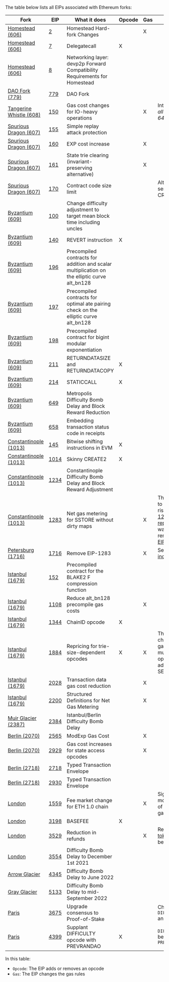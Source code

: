 The table below lists all EIPs associated with Ethereum forks:

| Fork                                                                                                                                                          | EIP                                             | What it does                                                                                 | Opcode | Gas | Notes                                                                                                                                                                                                                                 |
| ------------------------------------------------------------------------------------------------------------------------------------------------------------- | ----------------------------------------------- | -------------------------------------------------------------------------------------------- | ------ | --- | ------------------------------------------------------------------------------------------------------------------------------------------------------------------------------------------------------------------------------------- |
| [Homestead (606)](https://eips.ethereum.org/EIPS/eip-606)                                                                                                     | [2](https://eips.ethereum.org/EIPS/eip-2)       | Homestead Hard-fork Changes                                                                  |        | X   |                                                                                                                                                                                                                                       |
| [Homestead (606)](https://eips.ethereum.org/EIPS/eip-606)                                                                                                     | [7](https://eips.ethereum.org/EIPS/eip-7)       | Delegatecall                                                                                 | X      |     |                                                                                                                                                                                                                                       |
| [Homestead (606)](https://eips.ethereum.org/EIPS/eip-606)                                                                                                     | [8](https://eips.ethereum.org/EIPS/eip-8)       | Networking layer: devp2p Forward Compatibility Requirements for Homestead                    |        |     |                                                                                                                                                                                                                                       |
| [DAO Fork (779)](https://eips.ethereum.org/EIPS/eip-779)                                                                                                      | [779](https://eips.ethereum.org/EIPS/eip-779)   | DAO Fork                                                                                     |        |     |                                                                                                                                                                                                                                       |
| [Tangerine Whistle (608)](https://eips.ethereum.org/EIPS/eip-608)                                                                                             | [150](https://eips.ethereum.org/EIPS/eip-150)   | Gas cost changes for IO-heavy operations                                                     |        | X   | Introduces the _all but one 64th_ rule                                                                                                                                                                                                |
| [Spurious Dragon (607)](https://eips.ethereum.org/EIPS/eip-607)                                                                                               | [155](https://eips.ethereum.org/EIPS/eip-155)   | Simple replay attack protection                                                              |        |     |                                                                                                                                                                                                                                       |
| [Spurious Dragon (607)](https://eips.ethereum.org/EIPS/eip-607)                                                                                               | [160](https://eips.ethereum.org/EIPS/eip-160)   | EXP cost increase                                                                            |        | X   |                                                                                                                                                                                                                                       |
| [Spurious Dragon (607)](https://eips.ethereum.org/EIPS/eip-607)                                                                                               | [161](https://eips.ethereum.org/EIPS/eip-161)   | State trie clearing (invariant-preserving alternative)                                       |        | X   |                                                                                                                                                                                                                                       |
| [Spurious Dragon (607)](https://eips.ethereum.org/EIPS/eip-607)                                                                                               | [170](https://eips.ethereum.org/EIPS/eip-170)   | Contract code size limit                                                                     |        |     | Alters the semantics of CREATE                                                                                                                                                                                                        |
| [Byzantium (609)](https://eips.ethereum.org/EIPS/eip-609)                                                                                                     | [100](https://eips.ethereum.org/EIPS/eip-100)   | Change difficulty adjustment to target mean block time including uncles                      |        |     |                                                                                                                                                                                                                                       |
| [Byzantium (609)](https://eips.ethereum.org/EIPS/eip-609)                                                                                                     | [140](https://eips.ethereum.org/EIPS/eip-140)   | REVERT instruction                                                                           | X      |     |                                                                                                                                                                                                                                       |
| [Byzantium (609)](https://eips.ethereum.org/EIPS/eip-609)                                                                                                     | [196](https://eips.ethereum.org/EIPS/eip-196)   | Precompiled contracts for addition and scalar multiplication on the elliptic curve alt_bn128 |        |     |                                                                                                                                                                                                                                       |
| [Byzantium (609)](https://eips.ethereum.org/EIPS/eip-609)                                                                                                     | [197](https://eips.ethereum.org/EIPS/eip-197)   | Precompiled contracts for optimal ate pairing check on the elliptic curve alt_bn128          |        |     |                                                                                                                                                                                                                                       |
| [Byzantium (609)](https://eips.ethereum.org/EIPS/eip-609)                                                                                                     | [198](https://eips.ethereum.org/EIPS/eip-198)   | Precompiled contract for bigint modular exponentiation                                       |        |     |                                                                                                                                                                                                                                       |
| [Byzantium (609)](https://eips.ethereum.org/EIPS/eip-609)                                                                                                     | [211](https://eips.ethereum.org/EIPS/eip-211)   | RETURNDATASIZE and RETURNDATACOPY                                                            | X      |     |                                                                                                                                                                                                                                       |
| [Byzantium (609)](https://eips.ethereum.org/EIPS/eip-609)                                                                                                     | [214](https://eips.ethereum.org/EIPS/eip-214)   | STATICCALL                                                                                   | X      |     |                                                                                                                                                                                                                                       |
| [Byzantium (609)](https://eips.ethereum.org/EIPS/eip-609)                                                                                                     | [649](https://eips.ethereum.org/EIPS/eip-649)   | Metropolis Difficulty Bomb Delay and Block Reward Reduction                                  |        |     |                                                                                                                                                                                                                                       |
| [Byzantium (609)](https://eips.ethereum.org/EIPS/eip-609)                                                                                                     | [658](https://eips.ethereum.org/EIPS/eip-658)   | Embedding transaction status code in receipts                                                |        |     |                                                                                                                                                                                                                                       |
| [Constantinople (1013)](https://eips.ethereum.org/EIPS/eip-1013)                                                                                              | [145](https://eips.ethereum.org/EIPS/eip-145)   | Bitwise shifting instructions in EVM                                                         | X      |     |                                                                                                                                                                                                                                       |
| [Constantinople (1013)](https://eips.ethereum.org/EIPS/eip-1013)                                                                                              | [1014](https://eips.ethereum.org/EIPS/eip-1014) | Skinny CREATE2                                                                               | X      |     |                                                                                                                                                                                                                                       |
| [Constantinople (1013)](https://eips.ethereum.org/EIPS/eip-1234)                                                                                              | [1234](https://eips.ethereum.org/EIPS/eip-1234) | Constantinople Difficulty Bomb Delay and Block Reward Adjustment                             |        |     |                                                                                                                                                                                                                                       |
| [Constantinople (1013)](https://eips.ethereum.org/EIPS/eip-1283)                                                                                              | [1283](https://eips.ethereum.org/EIPS/eip-1283) | Net gas metering for SSTORE without dirty maps                                               |        | X   | This EIP leads to reentrancies risks (see [EIP-1283 incident report](https://github.com/trailofbits/publications/blob/master/reviews/EIP-1283.pdf)) and was directly removed with [EIP-1716](https://eips.ethereum.org/EIPS/eip-1716) |
| [Petersburg (1716)](https://eips.ethereum.org/EIPS/eip-1716)                                                                                                  | [1716](https://eips.ethereum.org/EIPS/eip-1716) | Remove EIP-1283                                                                              |        | X   | See [EIP-1283 incident report](https://github.com/trailofbits/publications/blob/master/reviews/EIP-1283.pdf)                                                                                                                          |
| [Istanbul (1679)](https://eips.ethereum.org/EIPS/eip-1679)                                                                                                    | [152](https://eips.ethereum.org/EIPS/eip-152)   | Precompiled contract for the BLAKE2 F compression function                                   |        |     |                                                                                                                                                                                                                                       |
| [Istanbul (1679)](https://eips.ethereum.org/EIPS/eip-1679)                                                                                                    | [1108](https://eips.ethereum.org/EIPS/eip-1108) | Reduce alt_bn128 precompile gas costs                                                        |        | X   |                                                                                                                                                                                                                                       |
| [Istanbul (1679)](https://eips.ethereum.org/EIPS/eip-1679)                                                                                                    | [1344](https://eips.ethereum.org/EIPS/eip-1344) | ChainID opcode                                                                               | X      |     |                                                                                                                                                                                                                                       |
| [Istanbul (1679)](https://eips.ethereum.org/EIPS/eip-1679)                                                                                                    | [1884](https://eips.ethereum.org/EIPS/eip-1884) | Repricing for trie-size-dependent opcodes                                                    | X      | X   | The EIP changes the gas cost of multiple opcodes, and add SELFBALANCE                                                                                                                                                                 |
| [Istanbul (1679)](https://eips.ethereum.org/EIPS/eip-1679)                                                                                                    | [2028](https://eips.ethereum.org/EIPS/eip-2028) | Transaction data gas cost reduction                                                          |        | X   |                                                                                                                                                                                                                                       |
| [Istanbul (1679)](https://eips.ethereum.org/EIPS/eip-1679)                                                                                                    | [2200](https://eips.ethereum.org/EIPS/eip-2200) | Structured Definitions for Net Gas Metering                                                  |        | X   |                                                                                                                                                                                                                                       |
| [Muir Glacier (2387)](https://eips.ethereum.org/EIPS/eip-2387)                                                                                                | [2384](https://eips.ethereum.org/EIPS/eip-2384) | Istanbul/Berlin Difficulty Bomb Delay                                                        |        |     |                                                                                                                                                                                                                                       |
| [Berlin (2070)](https://github.com/ethereum/execution-specs/blob/a01c4c76e12fe9f0debf93bda7f67f002d77f8b4/network-upgrades/mainnet-upgrades/berlin.md)        | [2565](https://eips.ethereum.org/EIPS/eip-2565) | ModExp Gas Cost                                                                              |        | X   |                                                                                                                                                                                                                                       |
| [Berlin (2070)](https://github.com/ethereum/execution-specs/blob/a01c4c76e12fe9f0debf93bda7f67f002d77f8b4/network-upgrades/mainnet-upgrades/berlin.md)        | [2929](https://eips.ethereum.org/EIPS/eip-2929) | Gas cost increases for state access opcodes                                                  |        | X   |                                                                                                                                                                                                                                       |
| [Berlin (2718)](https://github.com/ethereum/execution-specs/blob/a01c4c76e12fe9f0debf93bda7f67f002d77f8b4/network-upgrades/mainnet-upgrades/berlin.md)        | [2718](https://eips.ethereum.org/EIPS/eip-2718) | Typed Transaction Envelope                                                                   |        |     |                                                                                                                                                                                                                                       |
| [Berlin (2718)](https://github.com/ethereum/execution-specs/blob/a01c4c76e12fe9f0debf93bda7f67f002d77f8b4/network-upgrades/mainnet-upgrades/berlin.md)        | [2930](https://eips.ethereum.org/EIPS/eip-2930) | Typed Transaction Envelope                                                                   |        |     |                                                                                                                                                                                                                                       |
| [London](https://github.com/ethereum/execution-specs/blob/a01c4c76e12fe9f0debf93bda7f67f002d77f8b4/network-upgrades/mainnet-upgrades/london.md)               | [1559](https://eips.ethereum.org/EIPS/eip-1559) | Fee market change for ETH 1.0 chain                                                          |        | X   | Significant modifications of Ethereum gas pricing                                                                                                                                                                                     |
| [London](https://github.com/ethereum/execution-specs/blob/a01c4c76e12fe9f0debf93bda7f67f002d77f8b4/network-upgrades/mainnet-upgrades/london.md)               | [3198](https://eips.ethereum.org/EIPS/eip-3198) | BASEFEE                                                                                      | X      |     |                                                                                                                                                                                                                                       |
| [London](https://github.com/ethereum/execution-specs/blob/a01c4c76e12fe9f0debf93bda7f67f002d77f8b4/network-upgrades/mainnet-upgrades/london.md)               | [3529](https://eips.ethereum.org/EIPS/eip-3529) | Reduction in refunds                                                                         |        | X   | Remove [gas tokens](https://gastoken.io/) benefits                                                                                                                                                                                    |
| [London](https://github.com/ethereum/execution-specs/blob/a01c4c76e12fe9f0debf93bda7f67f002d77f8b4/network-upgrades/mainnet-upgrades/london.md)               | [3554](https://eips.ethereum.org/EIPS/eip-3554) | Difficulty Bomb Delay to December 1st 2021                                                   |        |     |
| [Arrow Glacier](https://github.com/ethereum/execution-specs/blob/bfe84c9a9b24695f160b4686d3b4640786ee9bac/network-upgrades/mainnet-upgrades/arrow-glacier.md) | [4345](https://eips.ethereum.org/EIPS/eip-4345) | Difficulty Bomb Delay to June 2022                                                           |        |     |                                                                                                                                                                                                                                       |
| [Gray Glacier](https://github.com/ethereum/execution-specs/blob/bfe84c9a9b24695f160b4686d3b4640786ee9bac/network-upgrades/mainnet-upgrades/gray-glacier.md)   | [5133](https://eips.ethereum.org/EIPS/eip-5133) | Difficulty Bomb Delay to mid-September 2022                                                  |        |     |                                                                                                                                                                                                                                       |
| [Paris](https://github.com/ethereum/execution-specs/blob/0a18c44ab6e567d74f2700ab1a3208644e08276b/network-upgrades/mainnet-upgrades/paris.md)                 | [3675](https://eips.ethereum.org/EIPS/eip-3675) | Upgrade consensus to Proof-of-Stake                                                          |        |     | Changes to `DIFFICULTY` and `BLOCKHASH`                                                                                                                                                                                               |
| [Paris](https://github.com/ethereum/execution-specs/blob/0a18c44ab6e567d74f2700ab1a3208644e08276b/network-upgrades/mainnet-upgrades/paris.md)                 | [4399](https://eips.ethereum.org/EIPS/eip-4399) | Supplant DIFFICULTY opcode with PREVRANDAO                                                   | X      |     | `DIFFICULTY` becomes `PREVRANDAO`                                                                                                                                                                                                     |

In this table:

- `Opcode`: The EIP adds or removes an opcode
- `Gas`: The EIP changes the gas rules

